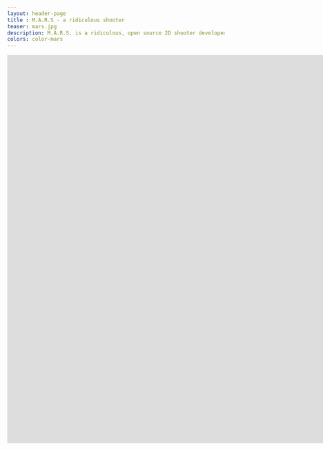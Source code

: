 ```yaml
---
layout: header-page
title : M.A.R.S - a ridiculous shooter
teaser: mars.jpg
description: M.A.R.S. is a ridiculous, open source 2D shooter developed by Felix Lauer and myself. It is a game for two players, flying with ships in a two-dimensional space setting, governed by the laws of gravity. Visit the <a href='http://mars-game.sourceforge.net/'>official homepage</a> for more details or watch the trailer below!
colors: color-mars
---
```


<div class="responsive-video-1610 z-depth-2">
<iframe src="http://player.vimeo.com/video/19975252?title=0&amp;byline=0&amp;portrait=0&amp;color={% include link-color.html %}" width="1600" height="900" frameborder="0" webkitAllowFullScreen allowFullScreen></iframe>
</div>


